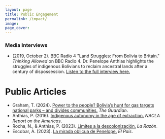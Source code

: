 ```yaml
---
layout: page
title: Public Engagement
permalink: /impact/
image:
page_cover:
---
```



### Media Interviews

- (2019, October 2). BBC Radio 4 "Land Struggles: From Bolivia to Britain." *Thinking Allowed* on BBC Radio 4.
    Dr. Penelope Anthias highlights the struggles of indigenous Bolivians to reclaim ancestral lands after a century of dispossession.  <a href="https://www.bbc.co.uk/sounds/play/m0008wpf"><span>Listen to the full interview here.</span></a>

<!--
  <audio controls>
      <source src="/images/audio.mp4" type="audio/mpeg">
      Your browser does not support the audio element.
  </audio>
^ above doesn't work ^

<details>
  <summary><strong>BBC Radio 4 Thinking Allowed: Land Struggles: From Bolivia to Britain</strong></summary>
  <p><i>Laurie Taylor discusses with Brett Christophers about the UK’s “new enclosure,” where the private sector has appropriated two million hectares of public land worth £400 billion. Penelope Anthias highlights the struggles of indigenous Bolivians to reclaim ancestral lands after a century of dispossession.</i></p>

  <audio controls>
    <source src="{{ site.url }}{{ site.baseurl }}/images/audio.mp4" type="audio/mpeg">
    Your browser does not support the audio element.
  </audio>

  <p><a href="https://www.bbc.co.uk/sounds/play/m0008wpf"><strong><span>Listen to the full interview here</span></strong></a></p>
</details>
-->

# Public Articles

- Graham, T. (2024). [<span class="blue">Power to the people? Bolivia’s hunt for gas targets national parks – and divides communities.</span>](https://www.theguardian.com/global-development/2024/apr/10/bolivias-hunt-for-gas-targets-national-parks-and-divides-communities-tariquia) *The Guardian*.
- Anthias, P. (2016). [<span class="blue">Indigenous autonomy in the age of extraction.</span>](https://nacla.org/news/2016/07/29/indigenous-autonomy-age-extraction) *NACLA Report on the Americas*.
- Rocha, N., & Anthias, P. (2023). [<span class="blue">Límites a la descolonización.</span>](https://www.la-razon.com/politico/2023/04/02/limites-a-la-descolonizacion/) *La Razón*.
- Escobar, A. (2023). [<span class="blue">La mirada oblicua de Penelope.</span>](https://elpais.bo/sociales/20230401_la-mirada-oblicua-de-penelope.html) *El País*.
